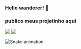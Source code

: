 ### Hello wanderer! 👋
### publico meus projetinho aqui

<div>
<a href="https://youtu.be/dQw4w9WgXcQ" target="_blank"><img src="https://img.shields.io/badge/Twitter-FF0000?style=for-the-badge&logo=twitter&logoColor=white" target="_blank"></a>
<a href="https://www.instagram.com/eduardokkkjkk/" target="_blank"><img src="https://img.shields.io/badge/-Instagram-%23E4405F?style=for-the-badge&logo=instagram&logoColor=white" target="_blank"></a>
</div>

![Snake animation](https://github.com/eduardokkkk/eduardokkkk/blob/output/github-contribution-grid-snake.svg)



<!--

Here are some ideas to get you started:

- 🔭 I’m currently working on ...
- 🌱 I’m currently learning ...
- 👯 I’m looking to collaborate on ...
- 🤔 I’m looking for help with ...
- 💬 Ask me about ...
- 📫 How to reach me: ...
- 😄 Pronouns: ...
- ⚡ Fun fact: ...
-->
